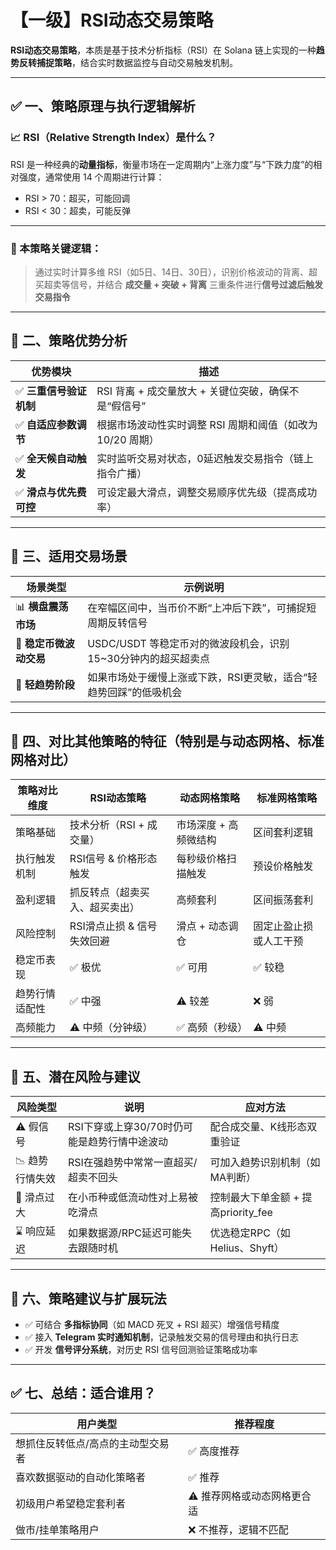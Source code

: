 # 【一级】RSI动态交易策略

**RSI动态交易策略**，本质是基于技术分析指标（RSI）在 Solana 链上实现的一种**趋势反转捕捉策略**，结合实时数据监控与自动交易触发机制。

------

## ✅ 一、策略原理与执行逻辑解析

### 📈 RSI（Relative Strength Index）是什么？

RSI 是一种经典的**动量指标**，衡量市场在一定周期内“上涨力度”与“下跌力度”的相对强度，通常使用 14 个周期进行计算：

- RSI > 70：超买，可能回调
- RSI < 30：超卖，可能反弹

------

### 🔁 本策略关键逻辑：

> 通过实时计算多维 RSI（如5日、14日、30日），识别价格波动的背离、超买超卖等信号，并结合 **成交量 + 突破 + 背离** 三重条件进行**信号过滤后触发交易指令**

------

## 🧠 二、策略优势分析

| 优势模块               | 描述                                                       |
| ---------------------- | ---------------------------------------------------------- |
| ✅ **三重信号验证机制** | RSI 背离 + 成交量放大 + 关键位突破，确保不是“假信号”       |
| ✅ **自适应参数调节**   | 根据市场波动性实时调整 RSI 周期和阈值（如改为 10/20 周期） |
| ✅ **全天候自动触发**   | 实时监听交易对状态，0延迟触发交易指令（链上指令广播）      |
| ✅ **滑点与优先费可控** | 可设定最大滑点，调整交易顺序优先级（提高成功率）           |

------

## 🎯 三、适用交易场景

| 场景类型               | 示例说明                                                     |
| ---------------------- | ------------------------------------------------------------ |
| 📊 **横盘震荡市场**     | 在窄幅区间中，当币价不断“上冲后下跌”，可捕捉短周期反转信号   |
| 💱 **稳定币微波动交易** | USDC/USDT 等稳定币对的微波段机会，识别15~30分钟内的超买超卖点 |
| 🔄 **轻趋势阶段**       | 如果市场处于缓慢上涨或下跌，RSI更灵敏，适合“轻趋势回踩”的低吸机会 |

------

## 📌 四、对比其他策略的特征（特别是与动态网格、标准网格对比）

| 策略对比维度   | RSI动态策略                    | 动态网格策略          | 标准网格策略           |
| -------------- | ------------------------------ | --------------------- | ---------------------- |
| 策略基础       | 技术分析（RSI + 成交量）       | 市场深度 + 高频微结构 | 区间套利逻辑           |
| 执行触发机制   | RSI信号 & 价格形态触发         | 每秒级价格扫描触发    | 预设价格触发           |
| 盈利逻辑       | 抓反转点（超卖买入、超买卖出） | 高频套利              | 区间振荡套利           |
| 风险控制       | RSI滑点止损 & 信号失效回避     | 滑点 + 动态调仓       | 固定止盈止损或人工干预 |
| 稳定币表现     | ✅ 极优                         | ✅ 可用                | ✅ 较稳                 |
| 趋势行情适配性 | ✅ 中强                         | ⚠️ 较差                | ❌ 弱                   |
| 高频能力       | ⚠️ 中频（分钟级）               | ✅ 高频（秒级）        | ⚠️ 中频                 |

------

## 🧮 五、潜在风险与建议

| 风险类型       | 说明                                         | 应对方法                            |
| -------------- | -------------------------------------------- | ----------------------------------- |
| ⚠️ 假信号       | RSI下穿或上穿30/70时仍可能是趋势行情中途波动 | 配合成交量、K线形态双重验证         |
| 📉 趋势行情失效 | RSI在强趋势中常常一直超买/超卖不回头         | 可加入趋势识别机制（如MA判断）      |
| 💸 滑点过大     | 在小币种或低流动性对上易被吃滑点             | 控制最大下单金额 + 提高priority_fee |
| ⌛️ 响应延迟     | 如果数据源/RPC延迟可能失去跟随时机           | 优选稳定RPC（如 Helius、Shyft）     |

------

## 🧠 六、策略建议与扩展玩法

- ✅ 可结合 **多指标协同**（如 MACD 死叉 + RSI 超买）增强信号精度
- ✅ 接入 **Telegram 实时通知机制**，记录触发交易的信号理由和执行日志
- ✅ 开发 **信号评分系统**，对历史 RSI 信号回测验证策略成功率

------

## ✅ 七、总结：适合谁用？

| 用户类型                          | 推荐程度                   |
| --------------------------------- | -------------------------- |
| 想抓住反转低点/高点的主动型交易者 | ✅ 高度推荐                 |
| 喜欢数据驱动的自动化策略者        | ✅ 推荐                     |
| 初级用户希望稳定套利者            | ⚠️ 推荐网格或动态网格更合适 |
| 做市/挂单策略用户                 | ❌ 不推荐，逻辑不匹配       |

